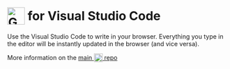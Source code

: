 # <img alt="GhostText" src="https://raw.githubusercontent.com/GhostText/GhostText/master/promo/gt_banner.png" height="40px" valign="-10px"> for Visual Studio Code

Use the Visual Studio Code to write in your browser. Everything you type in the editor will be instantly updated in the browser (and vice versa).

More information on the [main <img alt="GhostText" src="https://raw.githubusercontent.com/GhostText/GhostText/master/promo/gt_banner.png" height="20px" valign="-5px"> repo](https://github.com/GhostText/GhostText)
